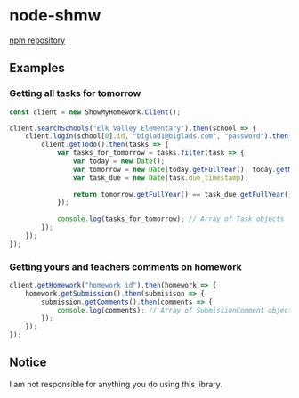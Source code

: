 # node-shmw
[npm repository](http://npmjs.com/package/node-smhw)

## Examples
### Getting all tasks for tomorrow

```js
const client = new ShowMyHomework.Client();

client.searchSchools("Elk Valley Elementary").then(school => {
	client.login(school[0].id, "biglad1@biglads.com", "password").then(() => {
		client.getTodo().then(tasks => {
			var tasks_for_tomorrow = tasks.filter(task => {
				var today = new Date();
				var tomorrow = new Date(today.getFullYear(), today.getMonth(), today.getDate() + 1);
				var task_due = new Date(task.due_timestamp);
				
				return tomorrow.getFullYear() == task_due.getFullYear() && tomorrow.getMonth() == task_due.getMonth() && tomorrow.getDate() == task_due.getDate();
			});
			
			console.log(tasks_for_tomorrow); // Array of Task objects
		});
	});
});
```

### Getting yours and teachers comments on homework
```js
client.getHomework("homework id").then(homework => {
	homework.getSubmission().then(submisison => {
		submission.getComments().then(comments => {
			console.log(comments); // Array of SubmissionComment objects
		});
	});
});
```

## Notice
I am not responsible for anything you do using this library.